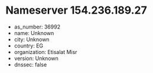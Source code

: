 # Nameserver 154.236.189.27

* as_number: 36992
* name: Unknown
* city: Unknown
* country: EG
* organization: Etisalat Misr
* version: Unknown
* dnssec: false
